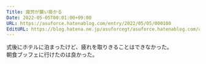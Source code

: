 ```yaml
---
Title: 疲労が襲い掛かる
Date: 2022-05-05T00:01:00+09:00
URL: https://asuforce.hatenablog.com/entry/2022/05/05/000100
EditURL: https://blog.hatena.ne.jp/asuforcegt/asuforce.hatenablog.com/atom/entry/13574176438089461305
---
```


式後にホテルに泊まったけど、疲れを取りきることはできなかった。  
朝食ブッフェに行けたのは良かった。
